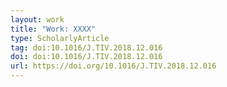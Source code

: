```yaml
---
layout: work
title: "Work: XXXX"
type: ScholarlyArticle
tag: doi:10.1016/J.TIV.2018.12.016
doi: doi:10.1016/J.TIV.2018.12.016
url: https://doi.org/10.1016/J.TIV.2018.12.016
---
```


